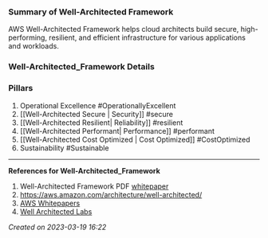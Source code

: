 ### Summary of Well-Architected Framework

AWS Well-Architected Framework helps cloud architects build secure, high-performing, resilient, and efficient infrastructure for various applications and workloads.

### Well-Architected_Framework Details
### Pillars
1. Operational Excellence #OperationallyExcellent 
2. [[Well-Architected Secure | Security]] #secure 
3. [[Well-Architected Resilient| Reliability]] #resilient 
4. [[Well-Architected Performant| Performance]] #performant 
5. [[Well-Architected Cost Optimized | Cost Optimized]] #CostOptimized 
6. Sustainability #Sustainable 

---
**References for Well-Architected_Framework**
1. Well-Architected Framework PDF [whitepaper](https://docs.aws.amazon.com/pdfs/wellarchitected/latest/framework/wellarchitected-framework.pdf#welcome) 
2. https://aws.amazon.com/architecture/well-architected/
3. [AWS Whitepapers](https://aws.amazon.com/whitepapers/) 
4. [Well Architected Labs](https://www.wellarchitectedlabs.com)

*Created on 2023-03-19 16:22*